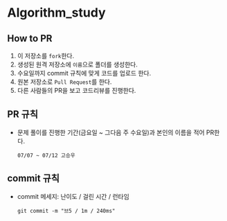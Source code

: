 # Algorithm_study

## How to PR
1. 이 저장소를 `fork`한다. 
2. 생성된 원격 저장소에 `이름`으로 폴더를 생성한다.
3. 수요일까지 commit 규칙에 맞게 코드를 업로드 한다.
4. 원본 저장소로 `Pull Request`를 한다.
5. 다른 사람들의 PR을 보고 코드리뷰를 진행한다.

## PR 규칙
- 문제 풀이를 진행한 기간(금요일 ~ 그다음 주 수요일)과 본인의 이름을 적어 PR한다.
    ```
    07/07 ~ 07/12 고승우
    ```

## commit 규칙
- commit 메세지: 난이도 / 걸린 시간 / 런타임
    ```
  git commit -m "브5 / 1m / 240ms"
   ```
